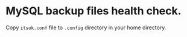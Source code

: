 # MySQL backup files health check.

Copy `itsok.conf` file to `.config` directory in your home directory.
